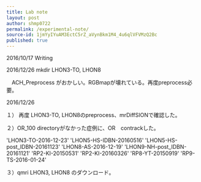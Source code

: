 ```yaml
---
title: Lab note
layout: post
author: shmp0722
permalink: /experimental-note/
source-id: 1jmYyIYuAM3EctC5rZ_aVynBkm1M4_4u6qlVFVMzQ2Bc
published: true
---
```

2016/10/17 Writing

2016/12/26 mkdir LHON3-TO, LHON8 

　ACH_Preprocess がおかしい。RGBmapが壊れている。再度preprocess必要。

2016/12/26 

１） 再度 LHON3-TO, LHON8のpreprocess、mrDiffSIONで確認した。

２）OR_100 directoryがなかった症例に、OR　contrackした。

'LHON3-TO-2016-12-23'	'LHON5-HS-IDBN-20160516'	'LHON5-HS-post_IDBN-20161123'	'LHON8-AS-2016-12-19'	'LHON9-NH-post_IDBN-20161121'	'RP2-KI-20150531'	'RP2-KI-20160326'	'RP8-YT-20150919'	'RP9-TS-2016-01-24'

３）qmri LHON3, LHON8 のダウンロード。

